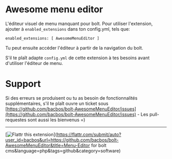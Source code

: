 Awesome menu editor
===================

L'éditeur visuel de menu manquant pour bolt.
Pour utiliser l'extension, ajouter à `enabled_extensions` dans ton config.yml, tels que:

    enabled_extensions: [ AwesomeMenuEditor ]

Tu peut ensuite accéder l'éditeur à partir de la navigation du bolt.

S'il te plaît adapte `config.yml` de cette extension à tes besoins avant d'utiliser l'éditeur de menu.


Support
=======
Si des erreurs se produisent ou tu as besoin de fonctionnalités supplémentaires, s'il te plaît ouvre un ticket sous [https://github.com/bacbos/bolt-AwesomeMenuEditor/issues](https://github.com/bacbos/bolt-AwesomeMenuEditor/issues) - Les pull-requestes sont aussi les bienvenus =)



***

[![Flattr this extension](http://api.flattr.com/button/flattr-badge-large.png)](https://flattr.com/submit/auto?user_id=bacbos&url=https://github.com/bacbos/bolt-AwesomeMenuEditor&title=Menu-Editor for bolt cms&language=php&tags=github&category=software)


